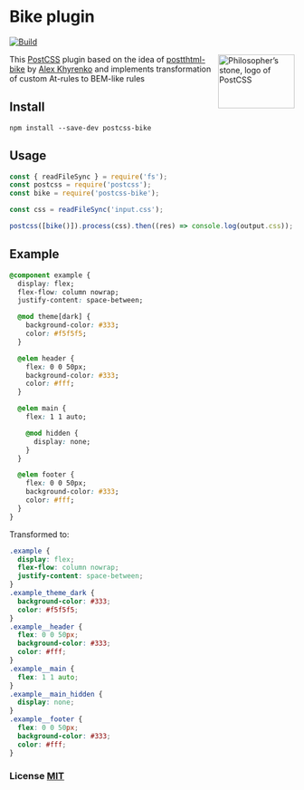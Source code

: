 # Bike plugin

[![Build](https://travis-ci.org/artem-tolstykh/postcss-bike.svg?branch=master)](https://travis-ci.org/artem-tolstykh/postcss-bike)

<img align="right" width="135" height="95"
     title="Philosopher’s stone, logo of PostCSS"
     src="http://postcss.github.io/postcss/logo-leftp.svg">

This [PostCSS] plugin based on the idea of [postthtml-bike] by [Alex Khyrenko] and implements transformation of custom At-rules to BEM-like rules

[PostCSS]: https://github.com/postcss/postcss
[postthtml-bike]: https://github.com/Satanpit/posthtml-bike
[Alex Khyrenko]: https://github.com/Satanpit

## Install

```
npm install --save-dev postcss-bike
```

## Usage

```javascript
const { readFileSync } = require('fs');
const postcss = require('postcss');
const bike = require('postcss-bike');

const css = readFileSync('input.css');

postcss([bike()]).process(css).then((res) => console.log(output.css));
```

## Example

```css
@component example {
  display: flex;
  flex-flow: column nowrap;
  justify-content: space-between;

  @mod theme[dark] {
    background-color: #333;
    color: #f5f5f5;
  }

  @elem header {
    flex: 0 0 50px;
    background-color: #333;
    color: #fff;
  }

  @elem main {
    flex: 1 1 auto;

    @mod hidden {
      display: none;
    }
  }

  @elem footer {
    flex: 0 0 50px;
    background-color: #333;
    color: #fff;
  }
}
```

Transformed to:

```css
.example {
  display: flex;
  flex-flow: column nowrap;
  justify-content: space-between;
}
.example_theme_dark {
  background-color: #333;
  color: #f5f5f5;
}
.example__header {
  flex: 0 0 50px;
  background-color: #333;
  color: #fff;
}
.example__main {
  flex: 1 1 auto;
}
.example__main_hidden {
  display: none;
}
.example__footer {
  flex: 0 0 50px;
  background-color: #333;
  color: #fff;
}
```

### License [MIT](LICENSE)
